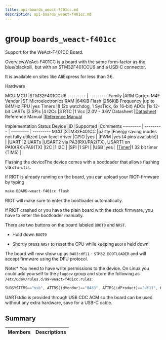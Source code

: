 ```yaml
---
title: api-boards_weact-f401cc.md
description: api-boards_weact-f401cc.md
---
```

# group `boards_weact-f401cc` 

Support for the WeAct-F401CC Board.

OverviewWeAct-F401CC is a board with the same form-factor as the blue/blackpill, but with an STM32F401CCU6 and a USB-C connector.

It is available on sites like AliExpress for less than 3€.

Hardware

MCU
MCU   |STM32F401CCU6
--------- | ---------
Family   |ARM Cortex-M4F
Vendor   |ST Microelectronics
RAM   |64KiB
Flash   |256KiB
Frequency   |up to 84MHz
FPU   |yes
Timers   |8 (2x watchdog, 1 SysTick, 6x 16-bit)
ADCs   |1x 12-bit
UARTs   |3
SPIs   |4
I2Cs   |3
RTC   |1
Vcc   |2.0V - 3.6V
Datasheet   |[Datasheet](https://www.st.com/resource/en/datasheet/stm32f401cc.pdf)
Reference Manual   |[Reference Manual](https://www.st.com/content/ccc/resource/technical/document/reference_manual/9b/53/39/1c/f7/01/4a/79/DM00119316.pdf/files/DM00119316.pdf/jcr:content/translations/en.DM00119316.pdf)

Implementation Status
Device   |ID   |Supported   |Comments
--------- | --------- | --------- | ---------
MCU   |STM32F401CC   |partly   |Energy saving modes not fully utilized
Low-level driver   |GPIO   |yes   |
|PWM   |yes (4 pins available))   |
|UART   |2 UARTs   |USART2 via PA3(RX)/PA2(TX), USART1 on PA10(RX)/PA9(TX)
|I2C   |1 I2C   |
|SPI   |1 SPI   |
|USB   |yes   |
|[Timer](./doc/starlight-docs/src/content/docs/apidoc/api-pkg_paho_mqtt.md#structTimer)|1 32 bit timer (TIM5)   |

Flashing the deviceThe device comes with a bootloader that allows flashing via `dfu-util`.

If RIOT is already running on the board, you can upload your RIOT-firmware by typing

```cpp
make BOARD=weact-f401cc flash
```

RIOT will make sure to enter the bootloader automatically.

If RIOT crashed or you have the plain board with the stock firmware, you have to enter the bootloader manually.

There are two buttons on the board labeled `BOOT0` and `NRST`.

* Hold down `BOOT0`

* Shortly press `NRST` to reset the CPU while keeping `BOOT0` held down

The board will now show up as `0483:df11` - `STM32 BOOTLOADER` and will accept firmware using the DFU protocol.

Note:* You need to have write permissions to the device. On Linux you could add yourself to the `plugdev` group and store the following as `/etc/udev/rules.d/99-weact-f401cc.rules`:

```cpp
SUBSYSTEMS=="usb", ATTRS{idVendor}=="0483", ATTRS{idProduct}=="df11", GROUP="plugdev", MODE="660"
```

UARTstdio is provided through USB CDC ACM so the board can be used without any extra hardware, save for a USB-C cable.

## Summary

 Members                        | Descriptions                                
--------------------------------|---------------------------------------------

